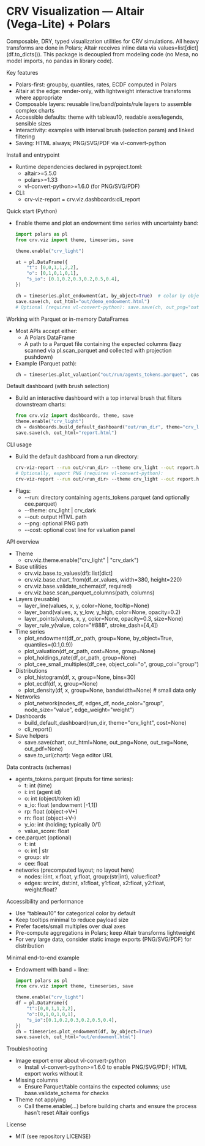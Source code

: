# CRV Visualization — Altair (Vega‑Lite) + Polars

Composable, DRY, typed visualization utilities for CRV simulations. All heavy transforms are done in Polars; Altair receives inline data via values=list[dict] (df.to_dicts()). This package is decoupled from modeling code (no Mesa, no model imports, no pandas in library code).

Key features

- Polars-first: groupby, quantiles, rates, ECDF computed in Polars
- Altair at the edge: render-only, with lightweight interactive transforms where appropriate
- Composable layers: reusable line/band/points/rule layers to assemble complex charts
- Accessible defaults: theme with tableau10, readable axes/legends, sensible sizes
- Interactivity: examples with interval brush (selection param) and linked filtering
- Saving: HTML always; PNG/SVG/PDF via vl-convert-python

Install and entrypoint

- Runtime dependencies declared in pyproject.toml:
  - altair>=5.5.0
  - polars>=1.33
  - vl-convert-python>=1.6.0 (for PNG/SVG/PDF)
- CLI:
  - crv-viz-report = crv.viz.dashboards:cli_report

Quick start (Python)

- Enable theme and plot an endowment time series with uncertainty band:

  ```python
  import polars as pl
  from crv.viz import theme, timeseries, save

  theme.enable("crv_light")

  at = pl.DataFrame({
      "t": [0,0,1,1,2,2],
      "o": [0,1,0,1,0,1],
      "s_io": [0.1,0.2,0.3,0.2,0.5,0.4],
  })

  ch = timeseries.plot_endowment(at, by_object=True)  # color by object "o"
  save.save(ch, out_html="out/demo_endowment.html")
  # Optional (requires vl-convert-python): save.save(ch, out_png="out/demo_endowment.png")
  ```

Working with Parquet or in-memory DataFrames

- Most APIs accept either:
  - A Polars DataFrame
  - A path to a Parquet file containing the expected columns (lazy scanned via pl.scan_parquet and collected with projection pushdown)
- Example (Parquet path):
  ```python
  ch = timeseries.plot_valuation("out/run/agents_tokens.parquet", cost=0.25)
  ```

Default dashboard (with brush selection)

- Build an interactive dashboard with a top interval brush that filters downstream charts:
  ```python
  from crv.viz import dashboards, theme, save
  theme.enable("crv_light")
  ch = dashboards.build_default_dashboard("out/run_dir", theme="crv_light", cost=0.3)
  save.save(ch, out_html="report.html")
  ```

CLI usage

- Build the default dashboard from a run directory:
  ```bash
  crv-viz-report --run out/<run_dir> --theme crv_light --out report.html
  # Optionally, export PNG (requires vl-convert-python):
  crv-viz-report --run out/<run_dir> --theme crv_light --out report.html --png report.png
  ```
- Flags:
  - --run: directory containing agents_tokens.parquet (and optionally cee.parquet)
  - --theme: crv_light | crv_dark
  - --out: output HTML path
  - --png: optional PNG path
  - --cost: optional cost line for valuation panel

API overview

- Theme
  - crv.viz.theme.enable("crv_light" | "crv_dark")
- Base utilities
  - crv.viz.base.to_values(df): list[dict]
  - crv.viz.base.chart_from(df_or_values, width=380, height=220)
  - crv.viz.base.validate_schema(df, required)
  - crv.viz.base.scan_parquet_columns(path, columns)
- Layers (reusable)
  - layer_line(values, x, y, color=None, tooltip=None)
  - layer_band(values, x, y_low, y_high, color=None, opacity=0.2)
  - layer_points(values, x, y, color=None, opacity=0.3, size=None)
  - layer_rule_y(value, color="#888", stroke_dash=[4,4])
- Time series
  - plot_endowment(df_or_path, group=None, by_object=True, quantiles=(0.1,0.9))
  - plot_valuation(df_or_path, cost=None, group=None)
  - plot_holdings_rate(df_or_path, group=None)
  - plot_cee_small_multiples(df_cee, object_col="o", group_col="group")
- Distributions
  - plot_histogram(df, x, group=None, bins=30)
  - plot_ecdf(df, x, group=None)
  - plot_density(df, x, group=None, bandwidth=None) # small data only
- Networks
  - plot_network(nodes_df, edges_df, node_color="group", node_size="value", edge_weight="weight")
- Dashboards
  - build_default_dashboard(run_dir, theme="crv_light", cost=None)
  - cli_report()
- Save helpers
  - save.save(chart, out_html=None, out_png=None, out_svg=None, out_pdf=None)
  - save.to_url(chart): Vega editor URL

Data contracts (schemas)

- agents_tokens.parquet (inputs for time series):
  - t: int (time)
  - i: int (agent id)
  - o: int (object/token id)
  - s_io: float (endowment [-1,1])
  - rp: float (object→V+)
  - rn: float (object→V-)
  - y_io: int (holding; typically 0/1)
  - value_score: float
- cee.parquet (optional)
  - t: int
  - o: int | str
  - group: str
  - cee: float
- networks (precomputed layout; no layout here)
  - nodes: i:int, x:float, y:float, group:(str|int), value:float?
  - edges: src:int, dst:int, x1:float, y1:float, x2:float, y2:float, weight:float?

Accessibility and performance

- Use “tableau10” for categorical color by default
- Keep tooltips minimal to reduce payload size
- Prefer facets/small multiples over dual axes
- Pre-compute aggregations in Polars; keep Altair transforms lightweight
- For very large data, consider static image exports (PNG/SVG/PDF) for distribution

Minimal end-to-end example

- Endowment with band + line:

  ```python
  import polars as pl
  from crv.viz import theme, timeseries, save

  theme.enable("crv_light")
  df = pl.DataFrame({
      "t":[0,0,1,1,2,2],
      "o":[0,1,0,1,0,1],
      "s_io":[0.1,0.2,0.3,0.2,0.5,0.4],
  })
  ch = timeseries.plot_endowment(df, by_object=True)
  save.save(ch, out_html="out/endowment.html")
  ```

Troubleshooting

- Image export error about vl-convert-python
  - Install vl-convert-python>=1.6.0 to enable PNG/SVG/PDF; HTML export works without it
- Missing columns
  - Ensure Parquet/table contains the expected columns; use base.validate_schema for checks
- Theme not applying
  - Call theme.enable(...) before building charts and ensure the process hasn’t reset Altair configs

License

- MIT (see repository LICENSE)
